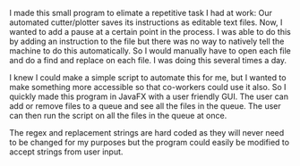 I made this small program to elimate a repetitive task I had at work:
Our automated cutter/plotter saves its instructions as editable text files. Now, I wanted to add a pause at a certain point in the process. I was able to do this by adding an instruction to the file but there was no way to natively tell the machine to do this automatically. So I would manually have to open each file and do a find and replace on each file. I was doing this several times a day.  

I knew I could make a simple script to automate this for me, but I wanted to make something more accessible so that co-workers could use it also. So I quickly made this program in JavaFX with a user friendly GUI. The user can add or remove files to a queue and see all the files in the queue. The user can then run the script on all the files in the queue at once.

The regex and replacement strings are hard coded as they will never need to be changed for my purposes but the program could easily be modified to accept strings from user input.